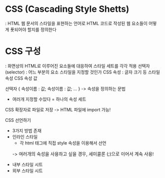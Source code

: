 # CSS (Cascading Style Shetts)

: HTML 웹 문서의 스타일을 표현하는 언어로 HTML 코드로 작성된 웹 요소들이 어떻게 푯되어야 할지를 정의한다

# CSS 구성

: 화면상의 HTML로 이루어진 요소들에 대응하여 스타일 세트를 각각 적용
선택자 (selector) : 어느 부분의 요소 스타일을 지정할 것인가
CSS 속성 : 글자 크기 등 스타일 속성
CSS 속성 값

선택자 {
속성이름 : 값;
속성이름 : 값;
... }
-> 속성을 정의하는 문법

- 여러개 지정할 수있다 = 하나의 속성 세트

CSS 확장자로 파일로 저장 -> HTML 파일에 import 가능!

CSS 선언하기

- 3가지 방법 존재
- 인라인 스타일
  - 각 html 태그에 직접 style 속성을 이용해서 선언
  <p style="font-size: 11pt"> -> 여러개의 속성을 사용하고 싶을 경우, 세미콜론 (;)으로 이어서 계속 사용!
  <p style="font-size: 11pt; color:white;">
- 내부 스타일 시트
- 외부 스타일 시트

